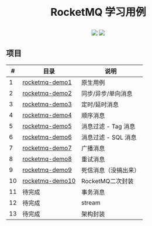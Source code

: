 <h1 align="center" style="margin: 30px 0 30px; font-weight: bold;">RocketMQ 学习用例</h1>
<p align="center">
	<a href="#"><img src="https://img.shields.io/badge/Springboot-2.3.12-blue"></a>
	<a href="#"><img src="https://img.shields.io/badge/license%20-MIT-green"></a>


## 项目

| #   | 目录                                   | 说明            |
|-----|--------------------------------------|---------------|
| 1   | [rocketmq-demo1](./rocketmq-demo1)   | 原生用例          |
| 2   | [rocketmq-demo2](./rocketmq-demo2)   | 同步/异步/单向消息    |
| 3   | [rocketmq-demo3](./rocketmq-demo3)   | 定时/延时消息       |
| 4   | [rocketmq-demo4](./rocketmq-demo4)   | 顺序消息          |
| 5   | [rocketmq-demo5](./rocketmq-demo5)   | 消息过滤 - Tag 消息 |
| 6   | [rocketmq-demo6](./rocketmq-demo6)   | 消息过滤 - SQL 消息 |
| 7   | [rocketmq-demo7](./rocketmq-demo7)   | 广播消息          |
| 8   | [rocketmq-demo8](./rocketmq-demo8)   | 重试消息          |
| 9   | [rocketmq-demo9](./rocketmq-demo9)   | 死信消息（没搞出来）    |
| 10  | [rocketmq-demo10](./rocketmq-demo10) | RocketMQ二次封装  |
| 11  | 待完成                                  | 事务消息          |
| 12  | 待完成                                  | stream        |
| 13  | 待完成                                  | 架构封装          |










